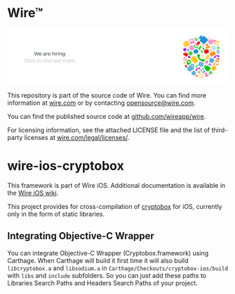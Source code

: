 # Wire™
[![Wire logo](https://github.com/wireapp/wire/blob/master/assets/header-small.png?raw=true)](https://wire.com/jobs/)

This repository is part of the source code of Wire. You can find more information at [wire.com](https://wire.com) or by contacting opensource@wire.com.

You can find the published source code at [github.com/wireapp/wire](https://github.com/wireapp/wire).

For licensing information, see the attached LICENSE file and the list of third-party licenses at [wire.com/legal/licenses/](https://wire.com/legal/licenses/).

# wire-ios-cryptobox

This framework is part of Wire iOS. Additional documentation is available in the [Wire iOS wiki](https://github.com/wireapp/wire-ios/wiki).

This project provides for cross-compilation of [cryptobox](https://github.com/wireapp/cryptobox) for iOS, currently only in the form of static libraries.

## Integrating Objective-C Wrapper
You can integrate Objective-C Wrapper (Cryptobox.framework) using Carthage.
When Carthage will build it first time it will also build `libcryptobox.a` and `libsodium.a` in `Carthage/Checkouts/cryptobox-ios/build` with `libs` and `include` subfolders. So you can just add these paths to Libraries Search Paths and Headers Search Paths of your project.
